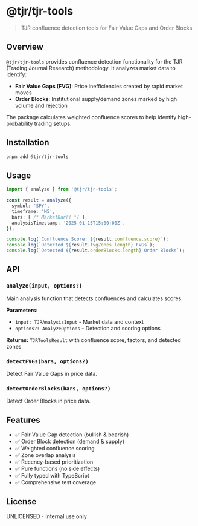 # @tjr/tjr-tools

> TJR confluence detection tools for Fair Value Gaps and Order Blocks

## Overview

`@tjr/tjr-tools` provides confluence detection functionality for the TJR (Trading Journal Research) methodology. It analyzes market data to identify:

- **Fair Value Gaps (FVG)**: Price inefficiencies created by rapid market moves
- **Order Blocks**: Institutional supply/demand zones marked by high volume and rejection

The package calculates weighted confluence scores to help identify high-probability trading setups.

## Installation

```bash
pnpm add @tjr/tjr-tools
```

## Usage

```typescript
import { analyze } from '@tjr/tjr-tools';

const result = analyze({
  symbol: 'SPY',
  timeframe: 'M5',
  bars: [ /* MarketBar[] */ ],
  analysisTimestamp: '2025-01-15T15:00:00Z',
});

console.log(`Confluence Score: ${result.confluence.score}`);
console.log(`Detected ${result.fvgZones.length} FVGs`);
console.log(`Detected ${result.orderBlocks.length} Order Blocks`);
```

## API

### `analyze(input, options?)`

Main analysis function that detects confluences and calculates scores.

**Parameters:**
- `input: TJRAnalysisInput` - Market data and context
- `options?: AnalyzeOptions` - Detection and scoring options

**Returns:** `TJRToolsResult` with confluence score, factors, and detected zones

### `detectFVGs(bars, options?)`

Detect Fair Value Gaps in price data.

### `detectOrderBlocks(bars, options?)`

Detect Order Blocks in price data.

## Features

- ✅ Fair Value Gap detection (bullish & bearish)
- ✅ Order Block detection (demand & supply)
- ✅ Weighted confluence scoring
- ✅ Zone overlap analysis
- ✅ Recency-based prioritization
- ✅ Pure functions (no side effects)
- ✅ Fully typed with TypeScript
- ✅ Comprehensive test coverage

## License

UNLICENSED - Internal use only